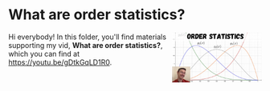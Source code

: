 # What are order statistics?
[<img src="order statistics thumb.jpg" align="right" height="100" />](<https://youtu.be/gDtkGqLD1R0>)

Hi everybody! In this folder, you'll find materials supporting my vid, **What are order statistics?**, which you can find at <https://youtu.be/gDtkGqLD1R0>. 

